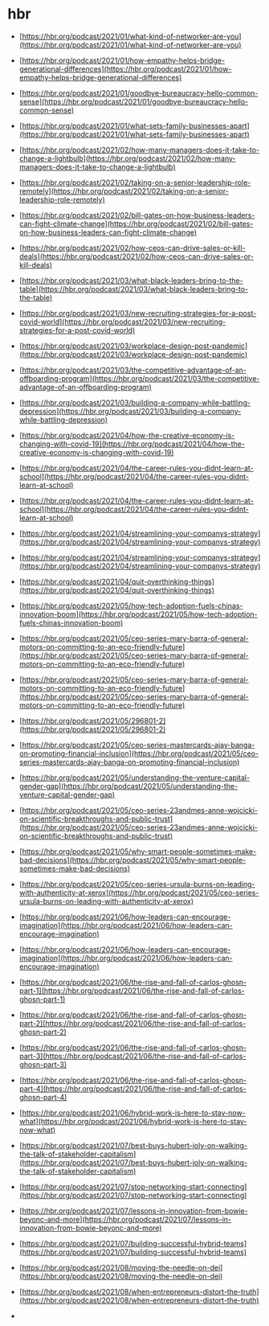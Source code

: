 # hbr

- [https://hbr.org/podcast/2021/01/what-kind-of-networker-are-you](https://hbr.org/podcast/2021/01/what-kind-of-networker-are-you)
- [https://hbr.org/podcast/2021/01/how-empathy-helps-bridge-generational-differences](https://hbr.org/podcast/2021/01/how-empathy-helps-bridge-generational-differences)
- [https://hbr.org/podcast/2021/01/goodbye-bureaucracy-hello-common-sense](https://hbr.org/podcast/2021/01/goodbye-bureaucracy-hello-common-sense)
- [https://hbr.org/podcast/2021/01/what-sets-family-businesses-apart](https://hbr.org/podcast/2021/01/what-sets-family-businesses-apart)
- [https://hbr.org/podcast/2021/02/how-many-managers-does-it-take-to-change-a-lightbulb](https://hbr.org/podcast/2021/02/how-many-managers-does-it-take-to-change-a-lightbulb)
- [https://hbr.org/podcast/2021/02/taking-on-a-senior-leadership-role-remotely](https://hbr.org/podcast/2021/02/taking-on-a-senior-leadership-role-remotely)
- [https://hbr.org/podcast/2021/02/bill-gates-on-how-business-leaders-can-fight-climate-change](https://hbr.org/podcast/2021/02/bill-gates-on-how-business-leaders-can-fight-climate-change)
- [https://hbr.org/podcast/2021/02/how-ceos-can-drive-sales-or-kill-deals](https://hbr.org/podcast/2021/02/how-ceos-can-drive-sales-or-kill-deals)
- [https://hbr.org/podcast/2021/03/what-black-leaders-bring-to-the-table](https://hbr.org/podcast/2021/03/what-black-leaders-bring-to-the-table)
- [https://hbr.org/podcast/2021/03/new-recruiting-strategies-for-a-post-covid-world](https://hbr.org/podcast/2021/03/new-recruiting-strategies-for-a-post-covid-world)
- [https://hbr.org/podcast/2021/03/workplace-design-post-pandemic](https://hbr.org/podcast/2021/03/workplace-design-post-pandemic)
- [https://hbr.org/podcast/2021/03/the-competitive-advantage-of-an-offboarding-program](https://hbr.org/podcast/2021/03/the-competitive-advantage-of-an-offboarding-program)
- [https://hbr.org/podcast/2021/03/building-a-company-while-battling-depression](https://hbr.org/podcast/2021/03/building-a-company-while-battling-depression)
- [https://hbr.org/podcast/2021/04/how-the-creative-economy-is-changing-with-covid-19](https://hbr.org/podcast/2021/04/how-the-creative-economy-is-changing-with-covid-19)
- [https://hbr.org/podcast/2021/04/the-career-rules-you-didnt-learn-at-school](https://hbr.org/podcast/2021/04/the-career-rules-you-didnt-learn-at-school)
- [https://hbr.org/podcast/2021/04/the-career-rules-you-didnt-learn-at-school](https://hbr.org/podcast/2021/04/the-career-rules-you-didnt-learn-at-school)
- [https://hbr.org/podcast/2021/04/streamlining-your-companys-strategy](https://hbr.org/podcast/2021/04/streamlining-your-companys-strategy)
- [https://hbr.org/podcast/2021/04/streamlining-your-companys-strategy](https://hbr.org/podcast/2021/04/streamlining-your-companys-strategy)
- [https://hbr.org/podcast/2021/04/quit-overthinking-things](https://hbr.org/podcast/2021/04/quit-overthinking-things)
- [https://hbr.org/podcast/2021/05/how-tech-adoption-fuels-chinas-innovation-boom](https://hbr.org/podcast/2021/05/how-tech-adoption-fuels-chinas-innovation-boom)
- [https://hbr.org/podcast/2021/05/ceo-series-mary-barra-of-general-motors-on-committing-to-an-eco-friendly-future](https://hbr.org/podcast/2021/05/ceo-series-mary-barra-of-general-motors-on-committing-to-an-eco-friendly-future)

- [https://hbr.org/podcast/2021/05/ceo-series-mary-barra-of-general-motors-on-committing-to-an-eco-friendly-future](https://hbr.org/podcast/2021/05/ceo-series-mary-barra-of-general-motors-on-committing-to-an-eco-friendly-future)
- [https://hbr.org/podcast/2021/05/296801-2](https://hbr.org/podcast/2021/05/296801-2)

- [https://hbr.org/podcast/2021/05/ceo-series-mastercards-ajay-banga-on-promoting-financial-inclusion](https://hbr.org/podcast/2021/05/ceo-series-mastercards-ajay-banga-on-promoting-financial-inclusion)
- [https://hbr.org/podcast/2021/05/understanding-the-venture-capital-gender-gap](https://hbr.org/podcast/2021/05/understanding-the-venture-capital-gender-gap)

- [https://hbr.org/podcast/2021/05/ceo-series-23andmes-anne-wojcicki-on-scientific-breakthroughs-and-public-trust](https://hbr.org/podcast/2021/05/ceo-series-23andmes-anne-wojcicki-on-scientific-breakthroughs-and-public-trust)
- [https://hbr.org/podcast/2021/05/why-smart-people-sometimes-make-bad-decisions](https://hbr.org/podcast/2021/05/why-smart-people-sometimes-make-bad-decisions)

- [https://hbr.org/podcast/2021/05/ceo-series-ursula-burns-on-leading-with-authenticity-at-xerox](https://hbr.org/podcast/2021/05/ceo-series-ursula-burns-on-leading-with-authenticity-at-xerox)
- [https://hbr.org/podcast/2021/06/how-leaders-can-encourage-imagination](https://hbr.org/podcast/2021/06/how-leaders-can-encourage-imagination)
- [https://hbr.org/podcast/2021/06/how-leaders-can-encourage-imagination](https://hbr.org/podcast/2021/06/how-leaders-can-encourage-imagination)
- [https://hbr.org/podcast/2021/06/the-rise-and-fall-of-carlos-ghosn-part-1](https://hbr.org/podcast/2021/06/the-rise-and-fall-of-carlos-ghosn-part-1)
- [https://hbr.org/podcast/2021/06/the-rise-and-fall-of-carlos-ghosn-part-2](https://hbr.org/podcast/2021/06/the-rise-and-fall-of-carlos-ghosn-part-2)
- [https://hbr.org/podcast/2021/06/the-rise-and-fall-of-carlos-ghosn-part-3](https://hbr.org/podcast/2021/06/the-rise-and-fall-of-carlos-ghosn-part-3)
- [https://hbr.org/podcast/2021/06/the-rise-and-fall-of-carlos-ghosn-part-4](https://hbr.org/podcast/2021/06/the-rise-and-fall-of-carlos-ghosn-part-4)
- [https://hbr.org/podcast/2021/06/hybrid-work-is-here-to-stay-now-what](https://hbr.org/podcast/2021/06/hybrid-work-is-here-to-stay-now-what)
- [https://hbr.org/podcast/2021/07/best-buys-hubert-joly-on-walking-the-talk-of-stakeholder-capitalism](https://hbr.org/podcast/2021/07/best-buys-hubert-joly-on-walking-the-talk-of-stakeholder-capitalism)
- [https://hbr.org/podcast/2021/07/stop-networking-start-connecting](https://hbr.org/podcast/2021/07/stop-networking-start-connecting)
- [https://hbr.org/podcast/2021/07/lessons-in-innovation-from-bowie-beyonc-and-more](https://hbr.org/podcast/2021/07/lessons-in-innovation-from-bowie-beyonc-and-more)
- [https://hbr.org/podcast/2021/07/building-successful-hybrid-teams](https://hbr.org/podcast/2021/07/building-successful-hybrid-teams)
- [https://hbr.org/podcast/2021/08/moving-the-needle-on-dei](https://hbr.org/podcast/2021/08/moving-the-needle-on-dei)
- [https://hbr.org/podcast/2021/08/when-entrepreneurs-distort-the-truth](https://hbr.org/podcast/2021/08/when-entrepreneurs-distort-the-truth)
- []()
[]()
[]()
[]()
[]()
[]()
[]()
[]()
[]()
[]()
[]()
[]()
[]()
[]()
[]()
[]()
[]()

